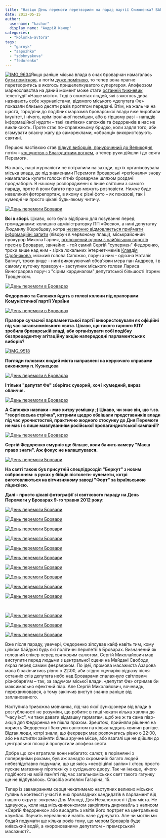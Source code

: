 ```yaml
---
title: "Навіщо День перемоги перетворили на парад партії Симоненка? БАГАТО ФОТО"
date: 2012-05-15
author: 
  username: "kachor"
  display_name: "Андрій Качор"
categories: 
  - "kolonka-avtora"
tags: 
  - "garnyk"
  - "sapozhko"
  - "sdobnyakova"
  - "fedorenko"
---
```


[![](https://mpz.brovary.org/wp-content/uploads/2012/05/IMG_96341.jpg "IMG_9634")](https://mpz.brovary.org/wp-content/uploads/2012/05/IMG_96341.jpg)Якщо раніше міська влада в очах броварчан намагалась [бути помітною](https://mpz.brovary.org/vorogi-vilnoyi-presi-v-brovarah/), а потім [дуже помітною](https://mpz.brovary.org/vpliv-vladi-na-zmi-v-brovarah-perevershiv-stalinski-chasi-statistika/), то тепер вона прагне перетворитись в якогось пришелепкуватого супергероя. Апофеозом марнославства на даний момент може стати [останній тижневик](https://www.youtube.com/watch?v=O7oHTnG7Czc) телестудії «Наше місто». Тоді в сюжетах людей, які з якогось дива називають себе журналістами, відомого міського «депутата Фе» показали близько десяти разів протягом передачі. Втім, на жаль чи на щастя, городяни до подібних маразмів броварської влади вже виробили імунітет, і нічого, крім іронічної посмішки, або в гіршому разі – нападів інформаційної нудоти – такі «витівки» сапожків та федоренків в нас не викликають. Проте стає по-справжньому бридко, коли задля того, аби вгамувати власну жагу до самореклами, «обранці» використовують святині.

Першою ластівкою став [підкуп виборців, приурочений до Великодня](https://mpz.brovary.org/fedorenko-rozpochav-peredviborchu-rozdachu-produktovih-naboriv-video/), потім – [кощунство з Благодатним вогнем](https://mpz.brovary.org/brovarska-fedorama-abo-yak-rab-bozhiy-sergiy-vogon-blagodatniy-distavav/), а тепер руки дійшли і до свята Перемоги.

На жаль, наші журналісти не потрапили на заходи, що їх організовувала міська влада, де під знаменами Перемоги броварські «регіонали» знову намагались купити голоси літніх броварчан шляхом роздачі проднаборів. В нашому розпорядженні є лише світлини з самого параду, проте й вони багато про що можуть розповісти. Нижче буде невеликий фоторепортаж, в якому є різні фото – як показові, так і кумедні чи просто цікаві будь-якому читачу.

[![](https://mpz.brovary.org/wp-content/uploads/2012/05/IMG_9631.jpg "День перемоги Бровари")](https://mpz.brovary.org/wp-content/uploads/2012/05/IMG_9631.jpg)

**Всі в зборі.** Цікаво, кого було відібрано для позування перед громадянами: колишню адміністраторку ПП «Феско», а нині депутатку Людмилу Жеребцову, котра [незаконно відмовляється приймати інформаційні запити](https://mpz.brovary.org/kerivnik-baseynu-fesko-prihovuye-informatsiyu-pro-diyalnist-pidpriyemstva/) (ліворуч в червоному плащі), міськрайонний прокурор Микола Гарник, [оголошений одним з найбільших ворогів преси в Броварах](https://mpz.brovary.org/vorogi-vilnoyi-presi-v-brovarah/), звичайно - той самий Сергій "супермен" Федоренко, трохи вище над ним - зірка локальних інтернет-мемів [Клавдія Сдобнякова](https://mpz.brovary.org/pratsivniki-vikonkomu-ne-zmogli-pereshkoditi-potrapiti-zhurnalistam-na-sesiyu-video/), міський голова Сапожко, поруч з ним - одіозна Наталія Багмут, трохи вище - нині виконуюючий обов'язки мера пан Андрєєв, і в самому куточку праворуч - заступник міського голови Лариса Виноградова поруч з "сірим кардиналом" депутатської більшості Ігорем Трощенком.

[![](https://mpz.brovary.org/wp-content/uploads/2012/05/IMG_9570.jpg "День перемоги в Броварах")](https://mpz.brovary.org/wp-content/uploads/2012/05/IMG_9570.jpg)

**Федоренко та Сапожко йдуть в голові колони під прапорами Комуністичної партії України**

[![](https://mpz.brovary.org/wp-content/uploads/2012/05/IMG_9634.jpg "День перемоги в Броварах")](https://mpz.brovary.org/wp-content/uploads/2012/05/IMG_9634.jpg)

**Прапори сучасної парламентської партії використовували як офіційні під час загальноміського свята. Цікаво, що такого гарного КПУ зробила броварській владі, аби організувати собі подібну безпрецедентну агітаційну акцію напередодні парламентських виборів?**

[![](https://mpz.brovary.org/wp-content/uploads/2012/05/IMG_9518.jpg "IMG_9518")](https://mpz.brovary.org/wp-content/uploads/2012/05/IMG_9518.jpg)

**Погляди головних людей міста направлені на керуючого справами виконкому п. Кузнєцова**

[![](https://mpz.brovary.org/wp-content/uploads/2012/05/IMG_9524.jpg "День перемоги в Броварах")](https://mpz.brovary.org/wp-content/uploads/2012/05/IMG_9524.jpg)

**І тільки "депутат Фе" зберігає суворий, хоч і кумедний, вираз обличчя.**

[![](https://mpz.brovary.org/wp-content/uploads/2012/05/IMG_9529.jpg "День перемоги в Броварах")](https://mpz.brovary.org/wp-content/uploads/2012/05/IMG_9529.jpg)

**А Сапожко навпаки - має хитру усмішку ;) Цікаво, чи знає він, що т.зв. "георгієвська стрічка", котрими щедро обвішали представників влади під час урочистостей, практично жодного стосунку до Дня Перемоги не має і є лише мавпуванням російської пропагандистської кампанії?**

[![](https://mpz.brovary.org/wp-content/uploads/2012/05/IMG_9530.jpg "День перемоги в Броварах")](https://mpz.brovary.org/wp-content/uploads/2012/05/IMG_9530.jpg)

**Сергій Федоренко смурніє ще більше, коли бачить камеру "Маєш право знати". Аж фокус не налаштувався.**

[![](https://mpz.brovary.org/wp-content/uploads/2012/05/IMG_9501.jpg "День перемоги Бровари")](https://mpz.brovary.org/wp-content/uploads/2012/05/IMG_9501.jpg)

**На святі також був присутній спецпідрозділ "Беркут" з новим озброєнням: в руках у бійців пістолети-кулемети, котрі виготовляються на вітчизняному заводі "Форт" за ізраїльською ліцензією.**  

**Далі - просто цікаві фотографії зі святкового параду на День Перемоги у Броварах 9-го травня 2012 року:**

[![](https://mpz.brovary.org/wp-content/uploads/2012/05/IMG_9509.jpg "День перемоги Бровари")](https://mpz.brovary.org/wp-content/uploads/2012/05/IMG_9509.jpg)

[![](https://mpz.brovary.org/wp-content/uploads/2012/05/IMG_9513.jpg "День перемоги Бровари")](https://mpz.brovary.org/wp-content/uploads/2012/05/IMG_9513.jpg)

[![](https://mpz.brovary.org/wp-content/uploads/2012/05/IMG_9549.jpg "День перемоги Бровари")](https://mpz.brovary.org/wp-content/uploads/2012/05/IMG_9549.jpg)

[![](https://mpz.brovary.org/wp-content/uploads/2012/05/IMG_9559.jpg "День перемоги Бровари")](https://mpz.brovary.org/wp-content/uploads/2012/05/IMG_9559.jpg)

[![](https://mpz.brovary.org/wp-content/uploads/2012/05/IMG_9564.jpg "День перемоги Бровари")](https://mpz.brovary.org/wp-content/uploads/2012/05/IMG_9564.jpg)

[![](https://mpz.brovary.org/wp-content/uploads/2012/05/IMG_9565.jpg "День перемоги Бровари")](https://mpz.brovary.org/wp-content/uploads/2012/05/IMG_9565.jpg)

[![](https://mpz.brovary.org/wp-content/uploads/2012/05/IMG_95701.jpg "День перемоги Бровари")](https://mpz.brovary.org/wp-content/uploads/2012/05/IMG_95701.jpg)

[![](https://mpz.brovary.org/wp-content/uploads/2012/05/IMG_9581.jpg "День перемоги Бровари")](https://mpz.brovary.org/wp-content/uploads/2012/05/IMG_9581.jpg)

[![](https://mpz.brovary.org/wp-content/uploads/2012/05/IMG_9596.jpg "День перемоги Бровари")](https://mpz.brovary.org/wp-content/uploads/2012/05/IMG_9596.jpg)

[![](https://mpz.brovary.org/wp-content/uploads/2012/05/IMG_9627.jpg "День перемоги Бровари")](https://mpz.brovary.org/wp-content/uploads/2012/05/IMG_9627.jpg)

 

[![](https://mpz.brovary.org/wp-content/uploads/2012/05/IMG_9618.jpg "День перемоги Бровари")](https://mpz.brovary.org/wp-content/uploads/2012/05/IMG_9618.jpg)

[![](https://mpz.brovary.org/wp-content/uploads/2012/05/IMG_9628.jpg "День перемоги Бровари")](https://mpz.brovary.org/wp-content/uploads/2012/05/IMG_9628.jpg)

[![](https://mpz.brovary.org/wp-content/uploads/2012/05/IMG_9629.jpg "День перемоги Бровари")](https://mpz.brovary.org/wp-content/uploads/2012/05/IMG_9629.jpg)

Вже після параду, увечері, Федоренко зіпсував кайф навіть тим, кому цілком байдужі будь які політичні перипетії в Броварах. Визначений як головний спікер перед святковим салютом, Сергій Миколайович мав виступити перед людьми з центральної сцени на Майдані Свободи, якраз перед самим феєрверком. По ідеї, промова масажиста Азарова мала б закінчитись рівно о 22:00, аби згідно сценарію відразу після останніх слів депутата небо над Броварами спалахнуло світловим різнобарв’ям – так, за задумом міської влади, «депутат Фе» отримав би максимально ефектний піар. Але Сергій Миколайович, вочевидь, перехвилювався, а тому закінчив виступ значно раніше від запланованого.

Наступила тривожна мовчанка, під час якої функціонери від влади в розгубленості не розуміли, що робити: в тиші чекати кілька хвилин до "часу ікс", чи таки давати відмашку гарматам, щоб же ж та сама піар-акція для Федоренка не пішла прахом. Зрештою, прийняли рішення на користь Федоренка і бахнули салютом на кільканадцять хвилин раніше. Відтак люди, котрі знали, що феєрверк має розпочатись рівно о 22:00, або не встигли зайняти більш зручне місце, або взагалі ще не дійшли до центральної площі й пропустили апофеоз свята.

Добре що хоч втратили вони небагато: салют, в порівнянні з попередніми роками, був аж занадто скромний: багато людей небезпідставно подумали, що це якісь «неофіційні залпи» і хтось просто пускає магазинну піротехніку з сусіднього двору. Так чи інакше, нічого подібного на моїй пам’яті під час загальноміських свят такого ґатунку ще не відбувалось. Спасіба житєлям Гагаріна, 15.

Тепер із завмиранням серця чекатимемо наступних великих міських гулянь в контексті участі в них провладних кандидатів в парламент від нашого округу: зокрема Дня Молоді, Дня Незалежності і Дня міста. Не здивуюсь, коли над міськвиконкомом закріплять дирижабль з написом «Сергій Федоренко» або висадять з квітів його портрет на центральних клумбах. Звучить нереально й навіть наче дурнувато. Але чи могли ми бодай подумати ще кілька років тому, що мером Броварів буде київський водій, а «коронованим» депутатом – премєрський масажист?..
